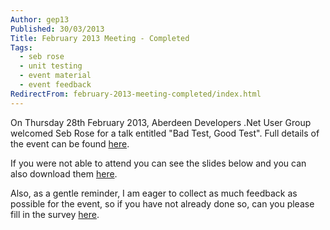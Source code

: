 ```yaml
---
Author: gep13
Published: 30/03/2013
Title: February 2013 Meeting - Completed
Tags:
  - seb rose
  - unit testing
  - event material
  - event feedback
RedirectFrom: february-2013-meeting-completed/index.html
---
```


On Thursday 28th February 2013, Aberdeen Developers .Net User Group welcomed Seb Rose for a talk entitled "Bad Test, Good Test". Full details of the event can be found [here](https://adnuguk-feb2013.eventbrite.com/).

If you were not able to attend you can see the slides below and you can also download them [here](https://www.aberdeendevelopers.co.uk/Uploads/Meetings/DunDDD%20-%20Bad%20Test,%20Good%20Test.pdf).

Also, as a gentle reminder, I am eager to collect as much feedback as possible for the event, so if you have not already done so, can you please fill in the survey [here](https://www.surveymonkey.com/s/9ZFBVWN).
